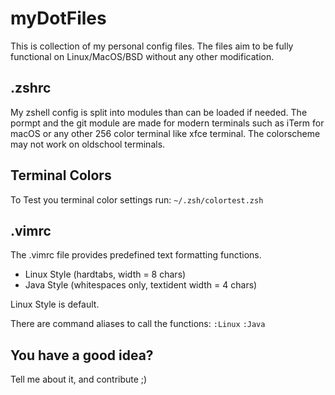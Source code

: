 # myDotFiles
This is  collection of my personal config files. The files aim to be fully functional on Linux/MacOS/BSD without any other modification.

## .zshrc
My zshell config is split into modules than can be loaded if needed. The pormpt and the git module are made for modern terminals such as iTerm for macOS or any other 256 color terminal like xfce terminal. The colorscheme may not work on oldschool terminals.

## Terminal Colors
To Test you terminal color settings run:
`~/.zsh/colortest.zsh`

## .vimrc
The .vimrc file provides predefined text formatting functions.
 - Linux Style (hardtabs, width = 8 chars)
 - Java Style (whitespaces only, textident width = 4 chars)

Linux Style is default.

There are command aliases to call the functions:
`:Linux`
`:Java`

## You have a good idea?
Tell me about it, and contribute ;)
